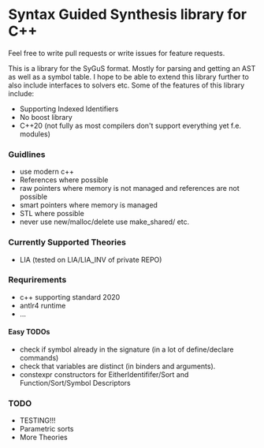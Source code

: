 # Syntax Guided Synthesis library for C++

Feel free to write pull requests or write issues for feature requests.

This is a library for the SyGuS format. Mostly for parsing and getting an AST as well as a symbol table.
I hope to be able to extend this library further to also include interfaces to solvers etc.
Some of the features of this library include:
* Supporting Indexed Identifiers
* No boost library
* C++20 (not fully as most compilers don't support everything yet f.e. modules)


### Guidlines
* use modern c++
* References where possible
* raw pointers where memory is not managed and references are not possible
* smart pointers where memory is managed
* STL where possible
* never use new/malloc/delete use make_shared/ etc.

### Currently Supported Theories
* LIA (tested on LIA/LIA_INV of private REPO)


### Requrirements
* c++ supporting standard 2020
* antlr4 runtime
* ...


#### Easy TODOs
* check if symbol already in the signature (in a lot of define/declare commands)
* check that variables are distinct (in binders and arguments).
* constexpr constructors for EitherIdentififer/Sort and Function/Sort/Symbol Descriptors

### TODO
* TESTING!!!
* Parametric sorts
* More Theories